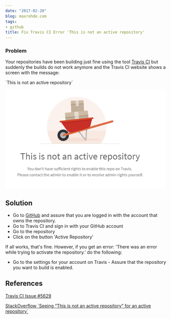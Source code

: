 ```yaml
---
date: "2017-02-20"
blog: maxrohde.com
tags:
- github
title: Fix Travis CI Error 'This is not an active repository'
---
```


### Problem

Your repositories have been building just fine using the tool [Travis CI](https://travis-ci.org/) but suddenly the builds do not work anymore and the Travis CI website shows a screen with the message:

\`This is not an active repository\`

![active](images/active.png)

## Solution

- Go to [GitHub](https://github.com/) and assure that you are logged in with the account that owns the repository.
- Go to Travis CI and sign in with your GitHub account
- Go to the repository
- Click on the button 'Active Repository'

If all works, that's fine. However, if you get an error: 'There was an error while trying to activate the repository.' do the following:

- Go to the settings for your account on Travis - Assure that the repository you want to build is enabled.

## References

[Travis CI Issue #5629](https://github.com/travis-ci/travis-ci/issues/5629)

[StackOverflow \`Seeing “This is not an active repository” for an active repository\`](http://stackoverflow.com/questions/32022899/seeing-this-is-not-an-active-repository-for-an-active-repository)